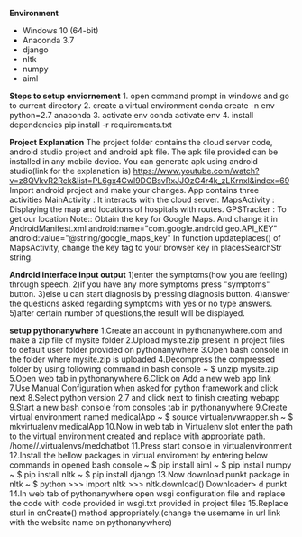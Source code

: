 **Environment**
* Windows 10 (64-bit)
* Anaconda 3.7
* django
* nltk
* numpy
* aiml

**Steps to setup enviornement**
	1. open command prompt in windows and go to current directory
	2. create a virtual environment
		conda create -n env python=2.7 anaconda
	3. activate env
		conda activate env
	4. install dependencies
		pip install -r requirements.txt


**Project Explanation**
	The project folder contains the cloud server code, android studio project and android apk file.
	The apk file provided can be installed in any mobile device.
	You can generate apk using android studio(link for the explanation is)
		https://www.youtube.com/watch?v=z8QVkvR2Rck&list=PL6gx4Cwl9DGBsvRxJJOzG4r4k_zLKrnxl&index=69
	Import android project and make your changes.
	App contains three activities
	MainActivity : It interacts with the cloud server.
	MapsActivity : Displaying the map and locations of hospitals with routes.
	GPSTracker : To get our location
	Note:: Obtain the key for Google Maps. And change it in AndroidManifest.xml
			android:name="com.google.android.geo.API_KEY"
			android:value="@string/google_maps_key" 
		In function updateplaces() of MapsActivity, change the key tag to your browser key in placesSearchStr string.

**Android interface input output**
	1)enter the symptoms(how  you  are feeling) through speech.
	2)if you have any more symptoms press "symptoms" button.
	3)else u can start diagnosis by pressing diagnosis button.
	4)answer the questions asked regarding symptoms with yes or no type answers.
	5)after certain number of questions,the result will be displayed.

**setup pythonanywhere**
	1.Create an account in pythonanywhere.com and make a zip file of mysite folder
	2.Upload mysite.zip present in project files to default user folder provided on pythonanywhere
	3.Open bash console in the folder where mysite.zip is uploaded
	4.Decompress the compressed folder by using following command in bash console
		~ $ unzip mysite.zip
	5.Open web tab in pythonanywhere
	6.Click on Add a new web app link
	7.Use Manual Configuration when asked for python framework and click next
	8.Select python version 2.7 and click next to finish creating webapp
	9.Start a new bash console from consoles tab in pythonanywhere
	9.Create virtual environment named medicalApp
		~ $ source virtualenvwrapper.sh
		~ $ mkvirtualenv medicalApp
	10.Now in web tab in Virtualenv slot enter the path to the virtual environment created and replace <user> with appropriate path. 
		/home/<user>/.virtualenvs/medchatbot
	11.Press start console in virtualenvironment 
	12.Install the bellow packages in virtual enviroment by entering below commands in opened bash console
		~ $ pip install aiml
		~ $ pip install numpy
		~ $ pip install nltk
		~ $ pip install django
	13.Now download punkt package in nltk
		~ $ python
		>>> import nltk
		>>> nltk.download()
		Downloader> d punkt
	14.In web tab of pythonanywhere open wsgi configuration file and replace the code with code provided in wsgi.txt 		provided in project files
	15.Replace sturl in onCreate() method appropriately.(change the username in url link with the website name on 			pythonanywhere)






